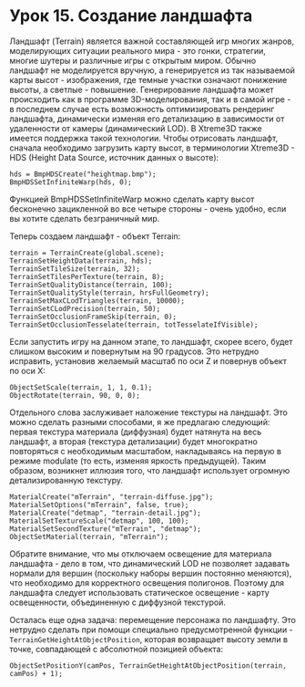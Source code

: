 # Урок 15. Создание ландшафта

Ландшафт (Terrain) является важной составляющей игр многих жанров, моделирующих ситуации реального мира - это гонки, стратегии, многие шутеры и различные игры с открытым миром. Обычно ландшафт не моделируется вручную, а генерируется из так называемой карты высот - изображения, где темные участки означают понижение высоты, а светлые - повышение. Генерирование ландшафта может происходить как в программе 3D-моделирования, так и в самой игре - в последнем случае есть возможность оптимизировать рендеринг ландшафта, динамически изменяя его детализацию в зависимости от удаленности от камеры (динамический LOD). В Xtreme3D также имеется поддержка такой технологии. 
Чтобы отрисовать ландшафт, сначала необходимо загрузить карту высот, в терминологии Xtreme3D - HDS (Height Data Source, источник данных о высоте):

```gml
hds = BmpHDSCreate("heightmap.bmp");
BmpHDSSetInfiniteWarp(hds, 0);
```

Функцией BmpHDSSetInfiniteWarp можно сделать карту высот бесконечно зацикленной во все четыре стороны - очень удобно, если вы хотите сделать безграничный мир.

Теперь создаем ландшафт - объект Terrain:

```gml
terrain = TerrainCreate(global.scene);
TerrainSetHeightData(terrain, hds);
TerrainSetTileSize(terrain, 32);
TerrainSetTilesPerTexture(terrain, 8);
TerrainSetQualityDistance(terrain, 100);
TerrainSetQualityStyle(terrain, hrsFullGeometry);
TerrainSetMaxCLodTriangles(terrain, 10000);
TerrainSetCLodPrecision(terrain, 50);
TerrainSetOcclusionFrameSkip(terrain, 0);
TerrainSetOcclusionTesselate(terrain, totTesselateIfVisible);
```

Если запустить игру на данном этапе, то ландшафт, скорее всего, будет слишком высоким и повернутым на 90 градусов. Это нетрудно исправить, установив желаемый масштаб по оси Z и повернув объект по оси X: 

```gml
ObjectSetScale(terrain, 1, 1, 0.1);
ObjectRotate(terrain, 90, 0, 0);
```

Отдельного слова заслуживает наложение текстуры на ландшафт. Это можно сделать разными способами, я же предлагаю следующий: первая текстура материала (диффузная) будет натянута на весь ландшафт, а вторая (текстура детализации) будет многократно повторяться с необходимым масштабом, накладываясь на первую в режиме modulate (то есть, изменяя яркость предыдущей). Таким образом, возникнет иллюзия того, что ландшафт использует огромную детализированную текстуру. 

```gml
MaterialCreate("mTerrain", "terrain-diffuse.jpg");
MaterialSetOptions("mTerrain", false, true);
MaterialCreate("detmap", "terrain-detail.jpg");
MaterialSetTextureScale("detmap", 100, 100);
MaterialSetSecondTexture("mTerrain", "detmap");
ObjectSetMaterial(terrain, "mTerrain");
```

Обратите внимание, что мы отключаем освещение для материала ландшафта - дело в том, что динамический LOD не позволяет задавать нормали для вершин (поскольку наборы вершин постоянно меняются), что необходимо для корректного освещения полигонов. Поэтому для ландшафта следует использовать статическое освещение - карту освещенности, объединенную с диффузной текстурой.

Осталась еще одна задача: перемещение персонажа по ландшафту. Это нетрудно сделать при помощи специально предусмотренной функции - `TerrainGetHeightAtObjectPosition`, которая возвращает высоту земли в точке, совпадающей с абсолютной позицией объекта:

```gml
ObjectSetPositionY(camPos, TerrainGetHeightAtObjectPosition(terrain, camPos) + 1);
```
